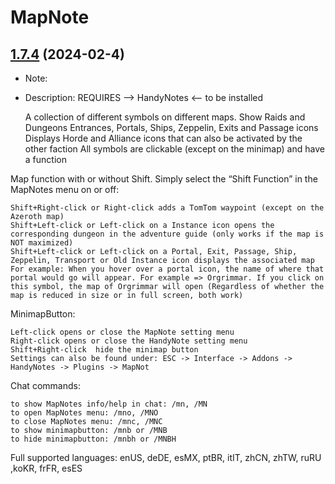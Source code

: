 # MapNote
## [1.7.4](https://github.com/Ssesmar/MapNote) (2024-02-4)
- Note:


- Description:
REQUIRES --> HandyNotes <-- to be installed                                                                                    


    A collection of different symbols on different maps. Show Raids and Dungeons Entrances, Portals, Ships, Zeppelin, Exits and Passage icons
    Displays Horde and Alliance icons that can also be activated by the other faction
    All symbols are clickable (except on the minimap) and have a function

Map function with or without Shift. Simply select the “Shift Function” in the MapNotes menu on or off:

    Shift+Right-click or Right-click adds a TomTom waypoint (except on the Azeroth map)
    Shift+Left-click or Left-click on a Instance icon opens the corresponding dungeon in the adventure guide (only works if the map is NOT maximized)
    Shift+Left-click or Left-click on a Portal, Exit, Passage, Ship, Zeppelin, Transport or Old Instance icon displays the associated map
    For example: When you hover over a portal icon, the name of where that portal would go will appear. For example => Orgrimmar. If you click on this symbol, the map of Orgrimmar will open (Regardless of whether the map is reduced in size or in full screen, both work)

MinimapButton:

    Left-click opens or close the MapNote setting menu
    Right-click opens or close the HandyNote setting menu
    Shift+Right-click  hide the minimap button
    Settings can also be found under: ESC -> Interface -> Addons -> HandyNotes -> Plugins -> MapNot

Chat commands:

    to show MapNotes info/help in chat: /mn, /MN
    to open MapNotes menu: /mno, /MNO
    to close MapNotes menu: /mnc, /MNC
    to show minimapbutton: /mnb or /MNB
    to hide minimapbutton: /mnbh or /MNBH

Full supported languages: enUS, deDE, esMX, ptBR, itIT, zhCN, zhTW, ruRU ,koKR, frFR, esES